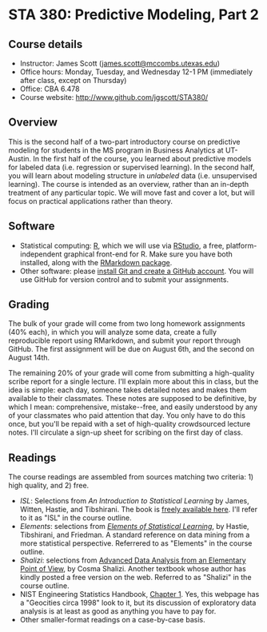 # STA 380: Predictive Modeling, Part 2

## Course details

* Instructor: James Scott (james.scott@mccombs.utexas.edu)
* Office hours: Monday, Tuesday, and Wednesday 12-1 PM (immediately after class, except on Thursday)
* Office: CBA 6.478
* Course website: http://www.github.com/jgscott/STA380/

## Overview

This is the second half of a two-part introductory course on predictive modeling for students in the MS program in Business Analytics at UT-Austin.  In the first half of the course, you learned about predictive models for labeled data (i.e. regression or supervised learning).  In the second half, you will learn about modeling structure in _unlabeled_ data (i.e. unsupervised learning).  The course is intended as an overview, rather than an in-depth treatment of any particular topic.  We will move fast and cover a lot, but will focus on practical applications rather than theory.

## Software

* Statistical computing: [R](http://www.r-project.org), which we will use via [RStudio](http://www.rstudio.com), a free, platform-independent graphical front-end for R.  Make sure you have both installed, along with the [RMarkdown package](http://rmarkdown.rstudio.com).  
* Other software: please [install Git and create a GitHub account](https://help.github.com/articles/set-up-git/).  You will use GitHub for version control and to submit your assignments.  

## Grading  

The bulk of your grade will come from two long homework assignments (40% each), in which you will analyze some data, create a fully reproducible report using RMarkdown, and submit your report through GitHub.  The first assignment will be due on August 6th, and the second on August 14th.

The remaining 20% of your grade will come from submitting a high-quality scribe report for a single lecture.  I'll explain more about this in class, but the idea is simple: each day, someone takes detailed notes and makes them available to their classmates.  These notes are supposed to be definitive, by which I mean: comprehensive, mistake--free, and easily understood by any of your classmates who paid attention that day.  You only have to do this once, but you'll be repaid with a set of high-quality crowdsourced lecture notes.  I'll circulate a sign-up sheet for scribing on the first day of class.  


## Readings

The course readings are assembled from sources matching two criteria: 1) high quality, and 2) free. 

* _ISL_: Selections from _An Introduction to Statistical Learning_ by James, Witten, Hastie, and Tibshirani.  The book is [freely available here](http://www-bcf.usc.edu/~gareth/ISL/ISLR%20Fourth%20Printing.pdf).  I'll refer to it as "ISL" in the course outline.  
* _Elements_: selections from [_Elements of Statistical Learning_](http://statweb.stanford.edu/~tibs/ElemStatLearn/printings/ESLII_print10.pdf), by Hastie, Tibshirani, and Friedman.  A standard reference on data mining from a more statistical perspective.  Referrered to as "Elements" in the course outline.  
* _Shalizi_: selections from [Advanced Data Analysis from an Elementary Point of View](http://www.stat.cmu.edu/~cshalizi/ADAfaEPoV/ADAfaEPoV.pdf), by Cosma Shalizi.  Another textbook whose author has kindly posted a free version on the web.  Referred to as "Shalizi" in the course outline.  
* NIST Engineering Statistics Handbook, [Chapter 1](http://www.itl.nist.gov/div898/handbook/eda/eda.htm).  Yes, this webpage has a "Geocities circa 1998" look to it, but its discussion of exploratory data analysis is at least as good as anything you have to pay for.  
* Other smaller-format readings on a case-by-case basis.  



